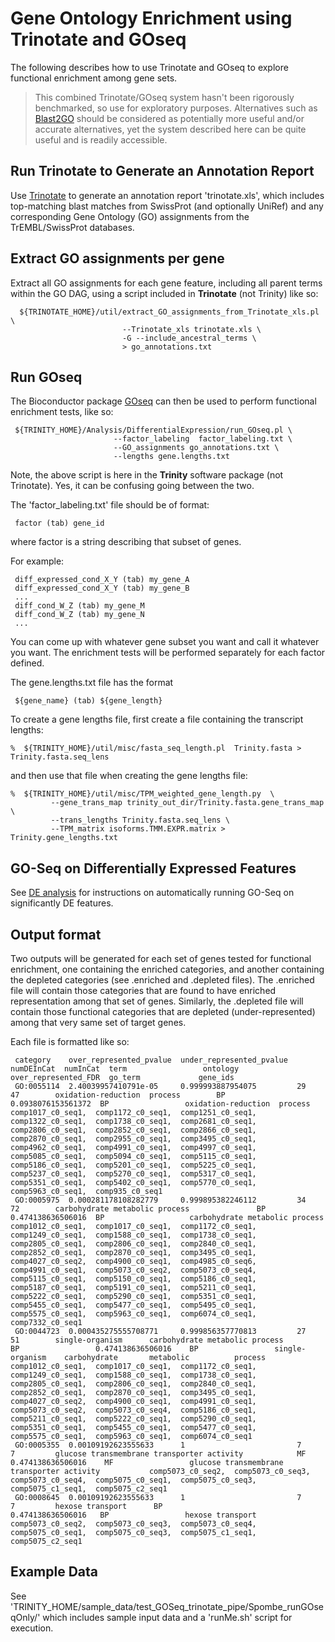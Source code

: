 # Gene Ontology Enrichment using Trinotate and GOseq 

The following describes how to use Trinotate and GOseq to explore functional enrichment among gene sets.

>This combined Trinotate/GOseq system hasn't been rigorously benchmarked, so use for exploratory purposes. Alternatives such as [Blast2GO](http://www.blast2go.com/b2ghome) should be considered as potentially more useful and/or accurate alternatives, yet the system described here can be quite useful and is readily accessible.

## Run Trinotate to Generate an Annotation Report

Use [Trinotate](https://github.com/Trinotate/Trinotate.github.io/wiki) to generate an annotation report 'trinotate.xls', which includes top-matching blast matches from SwissProt (and optionally UniRef) and any corresponding Gene Ontology (GO) assignments from the TrEMBL/SwissProt databases.

## Extract GO assignments per gene

Extract all GO assignments for each gene feature, including all parent terms within the GO DAG, using a script included in **Trinotate** (not Trinity) like so:

      ${TRINOTATE_HOME}/util/extract_GO_assignments_from_Trinotate_xls.pl \
                             --Trinotate_xls trinotate.xls \
                             -G --include_ancestral_terms \
                             > go_annotations.txt


## Run GOseq

The Bioconductor package [GOseq](http://www.bioconductor.org/packages/release/bioc/html/goseq.html) can then be used to perform functional enrichment tests, like so:

     ${TRINITY_HOME}/Analysis/DifferentialExpression/run_GOseq.pl \
                           --factor_labeling  factor_labeling.txt \
                           --GO_assignments go_annotations.txt \
                           --lengths gene.lengths.txt

Note, the above script is here in the **Trinity** software package (not Trinotate). Yes, it can be confusing going between the two.

The 'factor_labeling.txt' file should be of format:

     factor (tab) gene_id 

where factor is a string describing that subset of genes.

For example:

     diff_expressed_cond_X_Y (tab) my_gene_A 
     diff_expressed_cond_X_Y (tab) my_gene_B 
     ...
     diff_cond_W_Z (tab) my_gene_M
     diff_cond_W_Z (tab) my_gene_N
     ...

You can come up with whatever gene subset you want and call it whatever you want.  The enrichment tests will be performed separately for each factor defined.

The gene.lengths.txt file has the format

     ${gene_name} (tab) ${gene_length}

To create a gene lengths file, first create a file containing the transcript lengths:

    %  ${TRINITY_HOME}/util/misc/fasta_seq_length.pl  Trinity.fasta > Trinity.fasta.seq_lens

and then use that file when creating the gene lengths file:

    %  ${TRINITY_HOME}/util/misc/TPM_weighted_gene_length.py  \
             --gene_trans_map trinity_out_dir/Trinity.fasta.gene_trans_map \
             --trans_lengths Trinity.fasta.seq_lens \
             --TPM_matrix isoforms.TMM.EXPR.matrix > Trinity.gene_lengths.txt


## GO-Seq on Differentially Expressed Features

See [DE analysis](Trinity-Differential-Expression) for instructions on automatically running GO-Seq on significantly DE features.


## Output format

Two outputs will be generated for each set of genes tested for functional enrichment, one containing the enriched categories, and another containing the depleted categories (see .enriched and .depleted files).    The .enriched file will contain those categories that are found to have enriched representation among that set of genes.  Similarly, the .depleted file will contain those functional categories that are depleted (under-represented) among that very same set of target genes.

Each file is formatted like so: 

     category    over_represented_pvalue  under_represented_pvalue  numDEInCat  numInCat  term                 ontology       over_represented_FDR  go_term             gene_ids
     GO:0055114  2.40039957410791e-05     0.999993887954075         29          47        oxidation-reduction  process        BP                    0.0938076153561372  BP                 oxidation-reduction  process            comp1017_c0_seq1,  comp1172_c0_seq1,  comp1251_c0_seq1,  comp1322_c0_seq1,  comp1738_c0_seq1,  comp2681_c0_seq1,  comp2806_c0_seq1,  comp2852_c0_seq1,  comp2866_c0_seq1,  comp2870_c0_seq1,  comp2955_c0_seq1,  comp3495_c0_seq1,  comp4962_c0_seq1,  comp4991_c0_seq1,  comp4997_c0_seq1,  comp5085_c0_seq1,  comp5094_c0_seq1,  comp5115_c0_seq1,  comp5186_c0_seq1,  comp5201_c0_seq1,  comp5225_c0_seq1,  comp5237_c0_seq1,  comp5270_c0_seq1,  comp5317_c0_seq1,  comp5351_c0_seq1,  comp5402_c0_seq1,  comp5770_c0_seq1,  comp5963_c0_seq1,  comp935_c0_seq1
     GO:0005975  0.000281178108282779     0.999895382246112         34          72        carbohydrate metabolic process               BP                  0.474138636506016  BP                   carbohydrate metabolic process            comp1012_c0_seq1,  comp1017_c0_seq1,  comp1172_c0_seq1,  comp1249_c0_seq1,  comp1588_c0_seq1,  comp1738_c0_seq1,  comp2805_c0_seq1,  comp2806_c0_seq1,  comp2840_c0_seq1,  comp2852_c0_seq1,  comp2870_c0_seq1,  comp3495_c0_seq1,  comp4027_c0_seq2,  comp4900_c0_seq1,  comp4985_c0_seq6,  comp4991_c0_seq1,  comp5073_c0_seq2,  comp5073_c0_seq4,  comp5115_c0_seq1,  comp5150_c0_seq1,  comp5186_c0_seq1,  comp5187_c0_seq1,  comp5191_c0_seq1,  comp5211_c0_seq1,  comp5222_c0_seq1,  comp5290_c0_seq1,  comp5351_c0_seq1,  comp5455_c0_seq1,  comp5477_c0_seq1,  comp5495_c0_seq1,  comp5575_c0_seq1,  comp5963_c0_seq1,  comp6074_c0_seq1,  comp7332_c0_seq1
     GO:0044723  0.000435275555708771     0.999856357770813         27          51        single-organism      carbohydrate metabolic process             BP                 0.474138636506016    BP                 single-organism    carbohydrate       metabolic          process            comp1012_c0_seq1,  comp1017_c0_seq1,  comp1172_c0_seq1,  comp1249_c0_seq1,  comp1588_c0_seq1,  comp1738_c0_seq1,  comp2805_c0_seq1,  comp2806_c0_seq1,  comp2840_c0_seq1,  comp2852_c0_seq1,  comp2870_c0_seq1,  comp3495_c0_seq1,  comp4027_c0_seq2,  comp4900_c0_seq1,  comp4991_c0_seq1,  comp5073_c0_seq2,  comp5073_c0_seq4,  comp5186_c0_seq1,  comp5211_c0_seq1,  comp5222_c0_seq1,  comp5290_c0_seq1,  comp5351_c0_seq1,  comp5455_c0_seq1,  comp5477_c0_seq1,  comp5575_c0_seq1,  comp5963_c0_seq1,  comp6074_c0_seq1
     GO:0005355  0.00109192623555633      1                         7           7         glucose transmembrane transporter activity            MF                 0.474138636506016    MF                 glucose transmembrane transporter activity           comp5073_c0_seq2,  comp5073_c0_seq3,  comp5073_c0_seq4,  comp5075_c0_seq1,  comp5075_c0_seq3,  comp5075_c1_seq1,  comp5075_c2_seq1
     GO:0008645  0.00109192623555633      1                         7           7         hexose transport      BP                    0.474138636506016   BP                 hexose transport          comp5073_c0_seq2,  comp5073_c0_seq3,  comp5073_c0_seq4,  comp5075_c0_seq1,  comp5075_c0_seq3,  comp5075_c1_seq1,  comp5075_c2_seq1


## Example Data

See 'TRINITY_HOME/sample_data/test_GOSeq_trinotate_pipe/Spombe_runGOseqOnly/'
which includes sample input data and a 'runMe.sh' script for execution.

